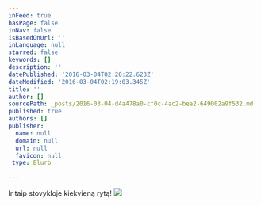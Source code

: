 ```yaml
---
inFeed: true
hasPage: false
inNav: false
isBasedOnUrl: ''
inLanguage: null
starred: false
keywords: []
description: ''
datePublished: '2016-03-04T02:20:22.623Z'
dateModified: '2016-03-04T02:19:03.345Z'
title: ''
author: []
sourcePath: _posts/2016-03-04-d4a478a0-cf0c-4ac2-bea2-649002a9f532.md
published: true
authors: []
publisher:
  name: null
  domain: null
  url: null
  favicon: null
_type: Blurb

---
```

Ir taip stovykloje kiekvieną rytą!
![](https://the-grid-user-content.s3-us-west-2.amazonaws.com/bc0e884d-e90d-49a3-8a9b-c394b04a08c3.jpg)